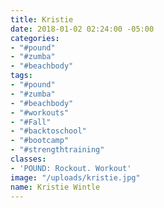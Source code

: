 ```yaml
---
title: Kristie
date: 2018-01-02 02:24:00 -05:00
categories:
- "#pound"
- "#zumba"
- "#beachbody"
tags:
- "#pound"
- "#zumba"
- "#beachbody"
- "#workouts"
- "#Fall"
- "#backtoschool"
- "#bootcamp"
- "#strengthtraining"
classes:
- 'POUND: Rockout. Workout'
image: "/uploads/kristie.jpg"
name: Kristie Wintle
---
```


